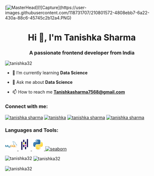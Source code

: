[![MasterHead](https://1.bp.blogspot.com/-7A4WynwLsM...)](![Capture](https://user-images.githubusercontent.com/118731707/210801572-4808ebb7-6a22-430a-88c6-45745c2b12a4.PNG)

<h1 align="center">Hi 👋, I'm Tanishka Sharma</h1>
<h3 align="center">A passionate frontend developer from India</h3>



<p align="left"> <img src="https://komarev.com/ghpvc/?username=tanishka32&label=Profile%20views&color=0e75b6&style=flat" alt="tanishka32" /> </p>

- 🌱 I’m currently learning **Data Science**

- 💬 Ask me about **Data Science**

- 📫 How to reach me **Tanishkasharma7568@gmail.com**

<h3 align="left">Connect with me:</h3>

<p align="left">
<a href="https://stackoverflow.com/users/tanishka sharma" target="blank"><img align="center" src="https://raw.githubusercontent.com/rahuldkjain/github-profile-readme-generator/master/src/images/icons/Social/stack-overflow.svg" alt="tanishka sharma" height="30" width="40" /></a>
<a href="https://kaggle.com/tanishka" target="blank"><img align="center" src="https://raw.githubusercontent.com/rahuldkjain/github-profile-readme-generator/master/src/images/icons/Social/kaggle.svg" alt="tanishka" height="30" width="40" /></a>
<a href="https://www.codechef.com/users/tanishka sharma" target="blank"><img align="center" src="https://cdn.jsdelivr.net/npm/simple-icons@3.1.0/icons/codechef.svg" alt="tanishka sharma" height="30" width="40" /></a>
<a href="https://www.hackerrank.com/tanishka sharma" target="blank"><img align="center" src="https://raw.githubusercontent.com/rahuldkjain/github-profile-readme-generator/master/src/images/icons/Social/hackerrank.svg" alt="tanishka sharma" height="30" width="40" /></a>
</p>

<h3 align="left">Languages and Tools:</h3>
<p align="left"> <a href="https://www.mysql.com/" target="_blank" rel="noreferrer"> <img src="https://raw.githubusercontent.com/devicons/devicon/master/icons/mysql/mysql-original-wordmark.svg" alt="mysql" width="40" height="40"/> </a> <a href="https://pandas.pydata.org/" target="_blank" rel="noreferrer"> <img src="https://raw.githubusercontent.com/devicons/devicon/2ae2a900d2f041da66e950e4d48052658d850630/icons/pandas/pandas-original.svg" alt="pandas" width="40" height="40"/> </a> <a href="https://www.python.org" target="_blank" rel="noreferrer"> <img src="https://raw.githubusercontent.com/devicons/devicon/master/icons/python/python-original.svg" alt="python" width="40" height="40"/> </a> <a href="https://seaborn.pydata.org/" target="_blank" rel="noreferrer"> <img src="https://seaborn.pydata.org/_images/logo-mark-lightbg.svg" alt="seaborn" width="40" height="40"/> </a> </p>

<p><img align="left" src="https://github-readme-stats.vercel.app/api/top-langs?username=tanishka32&show_icons=true&locale=en&layout=compact" alt="tanishka32" /></p>

<p>&nbsp;<img align="center" src="https://github-readme-stats.vercel.app/api?username=tanishka32&show_icons=true&locale=en" alt="tanishka32" /></p>

<p><img align="center" src="https://github-readme-streak-stats.herokuapp.com/?user=tanishka32&" alt="tanishka32" /></p>
